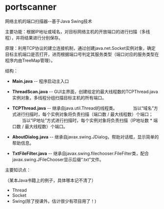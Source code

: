 # portscanner
网络主机的端口扫描器--基于Java Swing技术

主要功能：根据IP地址或域名，对目标网络主机的开放端口的进行扫描（多线程），并将结果进行分别保存。

原理：利用TCP协议的建立连接机制，通过创建java.net.Socket实例对象，确定目标主机端口是否打开，进而根据端口号判定其服务类型（端口对应的服务类型在程序内由TreeMap管理）。

结构：

- **Main.java** -- 程序启动主入口

- **ThreadScan.java** -- GUI主界面，创建给定的最大线程数的TCPThread.java实例对象，多线程分组扫描目标主机的所有端口。

- **TCPThread.java** -- 继承自java.util.Thread的线程类。
                  当以“域名”方式进行扫描时，每个实例对象将负责扫描（端口数 / 最大线程数）个端口；
                  当以“IP地址”方式进行扫描时，每个实例对象将负责扫描（IP地址数 * 端口数 / 最大线程数）个端口。
             
- **AboutDialog.java** -- 继承自javax.swing.JDialog，帮助对话框，显示简单的帮助信息。

- **TxtFileFilter.java** -- 继承自javax.swing.filechooser.FileFilter类，配合javax.swing.JFileChooser显示后缀“.txt”文件。

主要知识点：

（某本Java书籍上的例子，具体哪本记不清了）
- Thread
- Socket
- Swing(除了授课外，估计很少有项目用了！)

